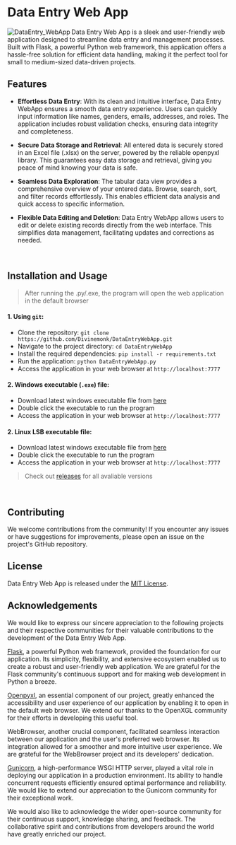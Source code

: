 # Data Entry Web App

<div align="center">
  <img src="https://github.com/Divinemonk/DataEntryWebApp/assets/82360546/2efe0eb3-1e44-4711-9a4a-f718173e05a1" alt="DataEntry_WebApp" align="left">
</div>

Data Entry Web App is a sleek and user-friendly web application designed to streamline data entry and management processes. Built with Flask, a powerful Python web framework, this application offers a hassle-free solution for efficient data handling, making it the perfect tool for small to medium-sized data-driven projects.


## Features

- **Effortless Data Entry**: With its clean and intuitive interface, Data Entry WebApp ensures a smooth data entry experience. Users can quickly input information like names, genders, emails, addresses, and roles. The application includes robust validation checks, ensuring data integrity and completeness.

- **Secure Data Storage and Retrieval**: All entered data is securely stored in an Excel file (.xlsx) on the server, powered by the reliable openpyxl library. This guarantees easy data storage and retrieval, giving you peace of mind knowing your data is safe.

- **Seamless Data Exploration**: The tabular data view provides a comprehensive overview of your entered data. Browse, search, sort, and filter records effortlessly. This enables efficient data analysis and quick access to specific information.

- **Flexible Data Editing and Deletion**: Data Entry WebApp allows users to edit or delete existing records directly from the web interface. This simplifies data management, facilitating updates and corrections as needed.

<br>

## Installation and Usage

> After running the .py/.exe, the program will open the web application in the default browser

#### 1. Using `git`:
- Clone the repository: `git clone https://github.com/Divinemonk/DataEntryWebApp.git`
- Navigate to the project directory: `cd DataEntryWebApp`
- Install the required dependencies: `pip install -r requirements.txt`
- Run the application: `python DataEntryWebApp.py`
- Access the application in your web browser at `http://localhost:7777`

#### 2. Windows executable (`.exe`) file:
- Download latest windows executable file from [here](https://github.com/Divinemonk/DataEntryWebApp/releases/latest/download/DataEntryWebApp.exe)
- Double click the executable to run the program
- Access the application in your web browser at `http://localhost:7777`

#### 2. Linux LSB executable file:
- Download latest windows executable file from [here](https://github.com/Divinemonk/DataEntryWebApp/releases/latest/download/DataEntryWebApp)
- Double click the executable to run the program
- Access the application in your web browser at `http://localhost:7777`

> Check out [releases](https://github.com/Divinemonk/DataEntryWebApp/releases) for all avaliable versions

<br>

## Contributing

We welcome contributions from the community! If you encounter any issues or have suggestions for improvements, please open an issue on the project's GitHub repository.

## License

Data Entry Web App is released under the [MIT License](LICENSE).

## Acknowledgements

We would like to express our sincere appreciation to the following projects and their respective communities for their valuable contributions to the development of the Data Entry Web App.

[Flask](https://github.com/pallets/flask), a powerful Python web framework, provided the foundation for our application. Its simplicity, flexibility, and extensive ecosystem enabled us to create a robust and user-friendly web application. We are grateful for the Flask community's continuous support and for making web development in Python a breeze.

[Openpyxl](https://github.com/theorchard/openpyxl), an essential component of our project, greatly enhanced the accessibility and user experience of our application by enabling it to open in the default web browser. We extend our thanks to the OpenXGL community for their efforts in developing this useful tool.

WebBrowser, another crucial component, facilitated seamless interaction between our application and the user's preferred web browser. Its integration allowed for a smoother and more intuitive user experience. We are grateful for the WebBrowser project and its developers' dedication.

[Gunicorn](https://github.com/benoitc/gunicorn), a high-performance WSGI HTTP server, played a vital role in deploying our application in a production environment. Its ability to handle concurrent requests efficiently ensured optimal performance and reliability. We would like to extend our appreciation to the Gunicorn community for their exceptional work.

We would also like to acknowledge the wider open-source community for their continuous support, knowledge sharing, and feedback. The collaborative spirit and contributions from developers around the world have greatly enriched our project.
